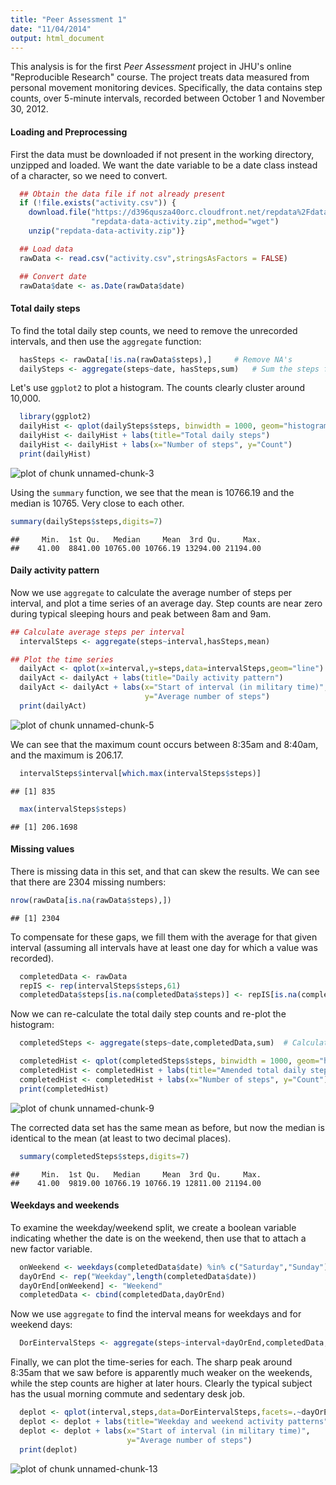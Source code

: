 ```yaml
---
title: "Peer Assessment 1"
date: "11/04/2014"
output: html_document
---
```

 
This analysis is for the first *Peer Assessment* project in JHU's online "Reproducible Research" course. The project treats data measured from personal movement monitoring devices. Specifically, the data contains step counts, over 5-minute intervals, recorded between October 1 and November 30, 2012.

#### Loading and Preprocessing

First the data must be downloaded if not present in the working directory, unzipped and loaded. We want the date variable to be a date class instead of a character, so we need to convert. 


```r
  ## Obtain the data file if not already present
  if (!file.exists("activity.csv")) {
    download.file("https://d396qusza40orc.cloudfront.net/repdata%2Fdata%2Factivity.zip",
                  "repdata-data-activity.zip",method="wget")
    unzip("repdata-data-activity.zip")}

  ## Load data
  rawData <- read.csv("activity.csv",stringsAsFactors = FALSE)

  ## Convert date
  rawData$date <- as.Date(rawData$date)   
```

#### Total daily steps

To find the total daily step counts, we need to remove the unrecorded intervals, and then use the `aggregate` function:


```r
  hasSteps <- rawData[!is.na(rawData$steps),]     # Remove NA's
  dailySteps <- aggregate(steps~date, hasSteps,sum)   # Sum the steps for each day 
```

Let's use `ggplot2` to plot a histogram. The counts clearly cluster around 10,000.


```r
  library(ggplot2)
  dailyHist <- qplot(dailySteps$steps, binwidth = 1000, geom="histogram")
  dailyHist <- dailyHist + labs(title="Total daily steps")
  dailyHist <- dailyHist + labs(x="Number of steps", y="Count")
  print(dailyHist)
```

![plot of chunk unnamed-chunk-3](figure/unnamed-chunk-3-1.png) 

Using the `summary` function, we see that the mean is 10766.19 and the median is 10765. Very close to each other.


```r
summary(dailySteps$steps,digits=7)
```

```
##     Min.  1st Qu.   Median     Mean  3rd Qu.     Max. 
##    41.00  8841.00 10765.00 10766.19 13294.00 21194.00
```

#### Daily activity pattern

Now we use `aggregate` to calculate the average number of steps per interval, and plot a time series of an average day. Step counts are near zero during typical sleeping hours and peak between 8am and 9am.


```r
## Calculate average steps per interval
  intervalSteps <- aggregate(steps~interval,hasSteps,mean)

## Plot the time series
  dailyAct <- qplot(x=interval,y=steps,data=intervalSteps,geom="line")
  dailyAct <- dailyAct + labs(title="Daily activity pattern")
  dailyAct <- dailyAct + labs(x="Start of interval (in military time)", 
                              y="Average number of steps")
  print(dailyAct)
```

![plot of chunk unnamed-chunk-5](figure/unnamed-chunk-5-1.png) 

We can see that the maximum count occurs between 8:35am and 8:40am, and the maximum is 206.17.

```r
  intervalSteps$interval[which.max(intervalSteps$steps)]
```

```
## [1] 835
```

```r
  max(intervalSteps$steps)
```

```
## [1] 206.1698
```

#### Missing values

There is missing data in this set, and that can skew the results. We can see that there are 2304 missing numbers:


```r
nrow(rawData[is.na(rawData$steps),])
```

```
## [1] 2304
```

To compensate for these gaps, we fill them with the average for that given interval (assuming all intervals have at least one day for which a value was recorded). 


```r
  completedData <- rawData
  repIS <- rep(intervalSteps$steps,61)
  completedData$steps[is.na(completedData$steps)] <- repIS[is.na(completedData$steps)]
```

Now we can re-calculate the total daily step counts and re-plot the histogram:

```r
  completedSteps <- aggregate(steps~date,completedData,sum)  # Calculate daily counts

  completedHist <- qplot(completedSteps$steps, binwidth = 1000, geom="histogram") # Plot
  completedHist <- completedHist + labs(title="Amended total daily step counts")
  completedHist <- completedHist + labs(x="Number of steps", y="Count")
  print(completedHist)
```

![plot of chunk unnamed-chunk-9](figure/unnamed-chunk-9-1.png) 

The corrected data set has the same mean as before, but now the median is identical to the mean (at least to two decimal places).

```r
  summary(completedSteps$steps,digits=7)
```

```
##     Min.  1st Qu.   Median     Mean  3rd Qu.     Max. 
##    41.00  9819.00 10766.19 10766.19 12811.00 21194.00
```

#### Weekdays and weekends

To examine the weekday/weekend split, we create a boolean variable indicating whether the date is on the weekend, then use that to attach a new factor variable.


```r
  onWeekend <- weekdays(completedData$date) %in% c("Saturday","Sunday")
  dayOrEnd <- rep("Weekday",length(completedData$date))
  dayOrEnd[onWeekend] <- "Weekend"
  completedData <- cbind(completedData,dayOrEnd)
```

Now we use `aggregate` to find the interval means for weekdays and for weekend days:

```r
  DorEintervalSteps <- aggregate(steps~interval+dayOrEnd,completedData,mean)
```

Finally, we can plot the time-series for each. The sharp peak around 8:35am that we saw before is apparently much weaker on the weekends, while the step counts are higher at later hours. Clearly the typical subject has the usual morning commute and sedentary desk job.


```r
  deplot <- qplot(interval,steps,data=DorEintervalSteps,facets=.~dayOrEnd,geom="line")
  deplot <- deplot + labs(title="Weekday and weekend activity patterns")
  deplot <- deplot + labs(x="Start of interval (in military time)", 
                          y="Average number of steps")
  print(deplot)
```

![plot of chunk unnamed-chunk-13](figure/unnamed-chunk-13-1.png) 
